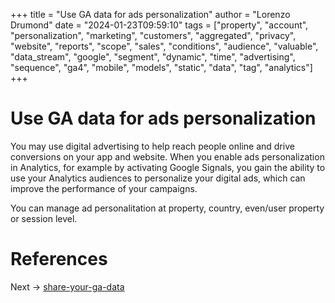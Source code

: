 +++
title = "Use GA data for ads personalization"
author = "Lorenzo Drumond"
date = "2024-01-23T09:59:10"
tags = ["property",  "account",  "personalization",  "marketing",  "customers",  "aggregated",  "privacy",  "website",  "reports",  "scope",  "sales",  "conditions",  "audience",  "valuable",  "data_stream",  "google",  "segment",  "dynamic",  "time",  "advertising",  "sequence",  "ga4",  "mobile",  "models",  "static",  "data",  "tag",  "analytics"]
+++


# Use GA data for ads personalization
You may use digital advertising to help reach people online and drive conversions on your app and website. When you enable ads personalization in Analytics, for example by activating Google Signals, you gain the ability to use your Analytics audiences to personalize your digital ads, which can improve the performance of your campaigns.

You can manage ad personalitation at property, country, even/user property or session level.

# References

Next -> [share-your-ga-data](/wiki/share-your-ga-data/)
